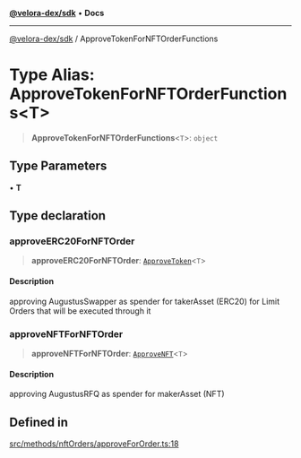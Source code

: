 [**@velora-dex/sdk**](../README.md) • **Docs**

***

[@velora-dex/sdk](../globals.md) / ApproveTokenForNFTOrderFunctions

# Type Alias: ApproveTokenForNFTOrderFunctions\<T\>

> **ApproveTokenForNFTOrderFunctions**\<`T`\>: `object`

## Type Parameters

• **T**

## Type declaration

### approveERC20ForNFTOrder

> **approveERC20ForNFTOrder**: [`ApproveToken`](../-internal-/type-aliases/ApproveToken.md)\<`T`\>

#### Description

approving AugustusSwapper as spender for takerAsset (ERC20) for Limit Orders that will be executed through it

### approveNFTForNFTOrder

> **approveNFTForNFTOrder**: [`ApproveNFT`](../-internal-/type-aliases/ApproveNFT.md)\<`T`\>

#### Description

approving AugustusRFQ as spender for makerAsset (NFT)

## Defined in

[src/methods/nftOrders/approveForOrder.ts:18](https://github.com/VeloraDEX/sdk/blob/master/src/methods/nftOrders/approveForOrder.ts#L18)
